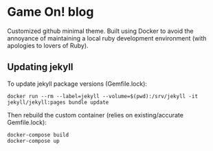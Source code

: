 # Game On! blog

Customized github minimal theme. Built using Docker to avoid the annoyance of maintaining a local ruby development environment (with apologies to lovers of Ruby).

## Updating jekyll

To update jekyll package versions (Gemfile.lock):

```
docker run --rm --label=jekyll --volume=$(pwd):/srv/jekyll -it  jekyll/jekyll:pages bundle update
```

Then rebuild the custom container (relies on existing/accurate Gemfile.lock):

```
docker-compose build
docker-compose up
```

